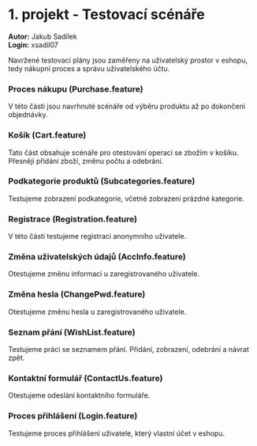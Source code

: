 # 1. projekt - Testovací scénáře
**Autor:** Jakub Sadílek  
**Login:** xsadil07  

Navržené testovací plány jsou zaměřeny na uživatelský prostor v eshopu, tedy nákupní proces a správu uživatelského účtu.

### Proces nákupu (Purchase.feature)
V této části jsou navrhnuté scénáře od výběru produktu až po dokončení objednávky.

### Košík (Cart.feature)
Tato část obsahuje scénáře pro otestování operací se zbožím v košíku. Přesněji přidání zboží, změnu počtu a odebrání.

### Podkategorie produktů (Subcategories.feature)
Testujeme zobrazení podkategorie, včetně zobrazení prázdné kategorie.

### Registrace (Registration.feature)
V této části testujeme registraci anonymního uživatele.

### Změna uživatelských údajů (AccInfo.feature)
Otestujeme změnu informací u zaregistrovaného uživatele.

### Změna hesla (ChangePwd.feature)
Otestujeme změnu hesla u zaregistrovaného uživatele.

### Seznam přání (WishList.feature)
Testujeme práci se seznamem přání. Přidání, zobrazení, odebrání a návrat zpět.

### Kontaktní formulář (ContactUs.feature)
Otestujeme odeslání kontaktního formuláře.

### Proces přihlášení (Login.feature)
Testujeme proces přihlášení uživatele, který vlastní účet v eshopu.
